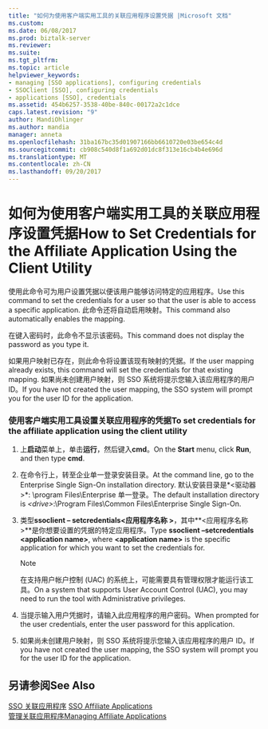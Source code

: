 ```yaml
---
title: "如何为使用客户端实用工具的关联应用程序设置凭据 |Microsoft 文档"
ms.custom: 
ms.date: 06/08/2017
ms.prod: biztalk-server
ms.reviewer: 
ms.suite: 
ms.tgt_pltfrm: 
ms.topic: article
helpviewer_keywords:
- managing [SSO applications], configuring credentials
- SSOClient [SSO], configuring credentials
- applications [SSO], credentials
ms.assetid: 454b6257-3538-40be-840c-00172a2c1dce
caps.latest.revision: "9"
author: MandiOhlinger
ms.author: mandia
manager: anneta
ms.openlocfilehash: 31ba167bc35d01907166bb6610720e03be654c4d
ms.sourcegitcommit: cb908c540d8f1a692d01dc8f313e16cb4b4e696d
ms.translationtype: MT
ms.contentlocale: zh-CN
ms.lasthandoff: 09/20/2017
---
```

# <a name="how-to-set-credentials-for-the-affiliate-application-using-the-client-utility"></a><span data-ttu-id="be956-102">如何为使用客户端实用工具的关联应用程序设置凭据</span><span class="sxs-lookup"><span data-stu-id="be956-102">How to Set Credentials for the Affiliate Application Using the Client Utility</span></span>
<span data-ttu-id="be956-103">使用此命令可为用户设置凭据以便该用户能够访问特定的应用程序。</span><span class="sxs-lookup"><span data-stu-id="be956-103">Use this command to set the credentials for a user so that the user is able to access a specific application.</span></span> <span data-ttu-id="be956-104">此命令还将自动启用映射。</span><span class="sxs-lookup"><span data-stu-id="be956-104">This command also automatically enables the mapping.</span></span>  
  
 <span data-ttu-id="be956-105">在键入密码时，此命令不显示该密码。</span><span class="sxs-lookup"><span data-stu-id="be956-105">This command does not display the password as you type it.</span></span>  
  
 <span data-ttu-id="be956-106">如果用户映射已存在，则此命令将设置该现有映射的凭据。</span><span class="sxs-lookup"><span data-stu-id="be956-106">If the user mapping already exists, this command will set the credentials for that existing mapping.</span></span> <span data-ttu-id="be956-107">如果尚未创建用户映射，则 SSO 系统将提示您输入该应用程序的用户 ID。</span><span class="sxs-lookup"><span data-stu-id="be956-107">If you have not created the user mapping, the SSO system will prompt you for the user ID for the application.</span></span>  
  
### <a name="to-set-credentials-for-the-affiliate-application-using-the-client-utility"></a><span data-ttu-id="be956-108">使用客户端实用工具设置关联应用程序的凭据</span><span class="sxs-lookup"><span data-stu-id="be956-108">To set credentials for the affiliate application using the client utility</span></span>  
  
1.  <span data-ttu-id="be956-109">上**启动**菜单上，单击**运行**，然后键入**cmd**。</span><span class="sxs-lookup"><span data-stu-id="be956-109">On the **Start** menu, click **Run**, and then type **cmd**.</span></span>  
  
2.  <span data-ttu-id="be956-110">在命令行上，转至企业单一登录安装目录。</span><span class="sxs-lookup"><span data-stu-id="be956-110">At the command line, go to the Enterprise Single Sign-On installation directory.</span></span> <span data-ttu-id="be956-111">默认安装目录是*\<驱动器 >*: \program Files\Enterprise 单一登录。</span><span class="sxs-lookup"><span data-stu-id="be956-111">The default installation directory is *\<drive>*:\Program Files\Common Files\Enterprise Single Sign-On.</span></span>  
  
3.  <span data-ttu-id="be956-112">类型**ssoclient – setcredentials\<应用程序名称 >**，其中**\<应用程序名称 >**是你想要设置的凭据的特定应用程序。</span><span class="sxs-lookup"><span data-stu-id="be956-112">Type **ssoclient –setcredentials \<application name>**, where **\<application name>** is the specific application for which you want to set the credentials for.</span></span>  
  
    > [!NOTE]
    >  <span data-ttu-id="be956-113">在支持用户帐户控制 (UAC) 的系统上，可能需要具有管理权限才能运行该工具。</span><span class="sxs-lookup"><span data-stu-id="be956-113">On a system that supports User Account Control (UAC), you may need to run the tool with Administrative privileges.</span></span>  
  
4.  <span data-ttu-id="be956-114">当提示输入用户凭据时，请输入此应用程序的用户密码。</span><span class="sxs-lookup"><span data-stu-id="be956-114">When prompted for the user credentials, enter the user password for this application.</span></span>  
  
5.  <span data-ttu-id="be956-115">如果尚未创建用户映射，则 SSO 系统将提示您输入该应用程序的用户 ID。</span><span class="sxs-lookup"><span data-stu-id="be956-115">If you have not created the user mapping, the SSO system will prompt you for the user ID for the application.</span></span>  
  
## <a name="see-also"></a><span data-ttu-id="be956-116">另请参阅</span><span class="sxs-lookup"><span data-stu-id="be956-116">See Also</span></span>  
 <span data-ttu-id="be956-117">[SSO 关联应用程序](../core/sso-affiliate-applications.md) </span><span class="sxs-lookup"><span data-stu-id="be956-117">[SSO Affiliate Applications](../core/sso-affiliate-applications.md) </span></span>  
 [<span data-ttu-id="be956-118">管理关联应用程序</span><span class="sxs-lookup"><span data-stu-id="be956-118">Managing Affiliate Applications</span></span>](../core/managing-affiliate-applications.md)